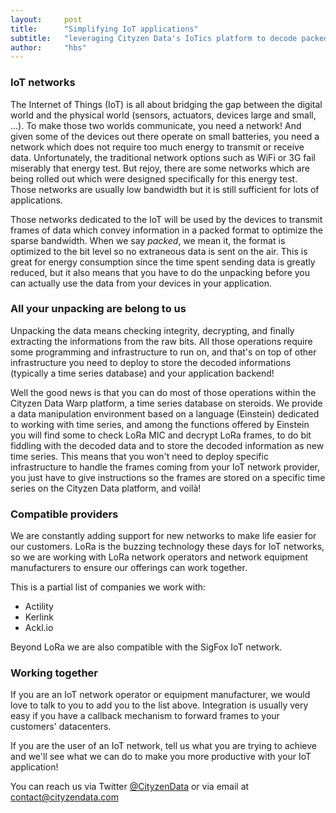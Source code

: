 ```yaml
---
layout:     post
title:      "Simplifying IoT applications"
subtitle:   "leveraging Cityzen Data's IoTics platform to decode packed data frames"
author:     "hbs"
---
```

### IoT networks ###

The Internet of Things (IoT) is all about bridging the gap between the digital world and the physical world (sensors, actuators, devices large and small, ...). To make those two worlds communicate, you need a network! And given some of the devices out there operate on small batteries, you need a network which does not require too much energy to transmit or receive data. Unfortunately, the traditional network options such as WiFi or 3G fail miserably that energy test. But rejoy, there are some networks which are being rolled out which were designed specifically for this energy test. Those networks are usually low bandwidth but it is still sufficient for lots of applications.

Those networks dedicated to the IoT will be used by the devices to transmit frames of data which convey information in a packed format to optimize the sparse bandwidth. When we say *packed*, we mean it, the format is optimized to the bit level so no extraneous data is sent on the air. This is great for energy consumption since the time spent sending data is greatly reduced, but it also means that you have to do the unpacking before you can actually use the data from your devices in your application.

### All your unpacking are belong to us ###

Unpacking the data means checking integrity, decrypting, and finally extracting the informations from the raw bits. All those operations require some programming and infrastructure to run on, and that's on top of other infrastructure you need to deploy to store the decoded informations (typically a time series database) and your application backend!

Well the good news is that you can do most of those operations within the Cityzen Data Warp platform, a time series database on steroids. We provide a data manipulation environment based on a language (Einstein) dedicated to working with time series, and among the functions offered by Einstein you will find some to check LoRa MIC and decrypt LoRa frames, to do bit fiddling with the decoded data and to store the decoded information as new time series. This means that you won't need to deploy specific infrastructure to handle the frames coming from your IoT network provider, you just have to give instructions so the frames are stored on a specific time series on the Cityzen Data platform, and voilà!

### Compatible providers ###

We are constantly adding support for new networks to make life easier for our customers. LoRa is the buzzing technology these days for IoT networks, so we are working with LoRa network operators and network equipment manufacturers to ensure our offerings can work together.

This is a partial list of companies we work with:

- Actility
- Kerlink
- Ackl.io

Beyond LoRa we are also compatible with the SigFox IoT network.

### Working together ###

If you are an IoT network operator or equipment manufacturer, we would love to talk to you to add you to the list above. Integration is usually very easy if you have a callback mechanism to forward frames to your customers' datacenters.

If you are the user of an IoT network, tell us what you are trying to achieve and we'll see what we can do to make you more productive with your IoT application!

You can reach us via Twitter <a href="https://twitter.com/CityzenData">@CityzenData</a> or via email at <a href="mailto:contact@cityzendata.com">contact@cityzendata.com</a>
